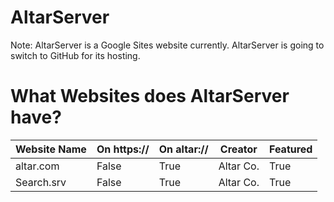 # AltarServer

Note: AltarServer is a Google Sites website currently. AltarServer is going to switch to GitHub for its hosting.

# What Websites does AltarServer have?

| Website Name | On https:// | On altar:// | Creator   | Featured |
|--------------|-------------|-------------|-----------|----------|
| altar.com    | False       | True        | Altar Co. | True     |
| Search.srv   | False       | True        | Altar Co. | True     |
